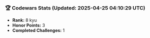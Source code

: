 ### 🏆 Codewars Stats (Updated: 2025-04-25 04:10:29 UTC)

- **Rank:** 8 kyu
- **Honor Points:** 3
- **Completed Challenges:** 1
